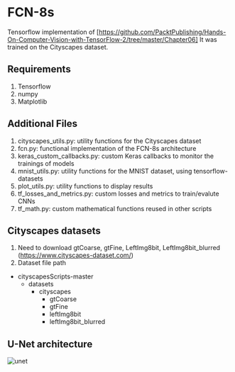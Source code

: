 # FCN-8s
Tensorflow implementation of [https://github.com/PacktPublishing/Hands-On-Computer-Vision-with-TensorFlow-2/tree/master/Chapter06] It was trained on the Cityscapes dataset.

## Requirements
1. Tensorflow
2. numpy
3. Matplotlib

## Additional Files
1. cityscapes_utils.py: utility functions for the Cityscapes dataset 
2. fcn.py: functional implementation of the FCN-8s architecture 
3. keras_custom_callbacks.py: custom Keras callbacks to monitor the trainings of models 
4. mnist_utils.py: utility functions for the MNIST dataset, using tensorflow-datasets 
5. plot_utils.py: utility functions to display results
6. tf_losses_and_metrics.py: custom losses and metrics to train/evalute CNNs
7. tf_math.py: custom mathematical functions reused in other scripts




## Cityscapes datasets
1. Need to download gtCoarse, gtFine, LeftImg8bit, LeftImg8bit_blurred (https://www.cityscapes-dataset.com/)
2. Dataset file path
* cityscapesScripts-master
  - datasets
    + cityscapes
      - gtCoarse
      - gtFine
      - leftImg8bit
      - leftImg8bit_blurred

## U-Net architecture
![unet](https://user-images.githubusercontent.com/75243173/168416744-734a14a7-7d66-44ab-9ec7-099ba4e58404.png)
